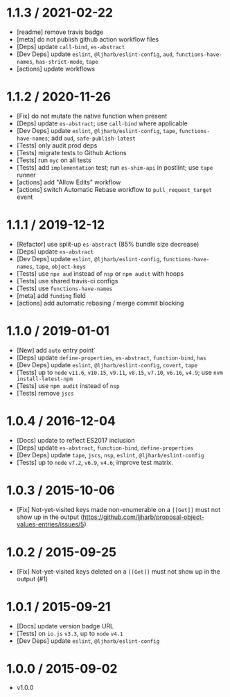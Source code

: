 1.1.3 / 2021-02-22
=================

* [readme] remove travis badge
* [meta] do not publish github action workflow files
* [Deps] update `call-bind`, `es-abstract`
* [Dev Deps] update `eslint`, `@ljharb/eslint-config`, `aud`, `functions-have-names`, `has-strict-mode`, `tape`
* [actions] update workflows

1.1.2 / 2020-11-26
=================

* [Fix] do not mutate the native function when present
* [Deps] update `es-abstract`; use `call-bind` where applicable
* [Dev Deps] update `eslint`, `@ljharb/eslint-config`, `tape`, `functions-have-names`; add `aud`, `safe-publish-latest`
* [Tests] only audit prod deps
* [Tests] migrate tests to Github Actions
* [Tests] run `nyc` on all tests
* [Tests] add `implementation` test; run `es-shim-api` in postlint; use `tape` runner
* [actions] add "Allow Edits" workflow
* [actions] switch Automatic Rebase workflow to `pull_request_target` event

1.1.1 / 2019-12-12
=================

* [Refactor] use split-up `es-abstract` (85% bundle size decrease)
* [Deps] update `es-abstract`
* [Dev Deps] update `eslint`, `@ljharb/eslint-config`, `functions-have-names`, `tape`, `object-keys`
* [Tests] use `npx aud` instead of `nsp` or `npm audit` with hoops
* [Tests] use shared travis-ci configs
* [Tests] use `functions-have-names`
* [meta] add `funding` field
* [actions] add automatic rebasing / merge commit blocking

1.1.0 / 2019-01-01
=================

* [New] add `auto` entry point`
* [Deps] update `define-properties`, `es-abstract`, `function-bind`, `has`
* [Dev Deps] update `eslint`, `@ljharb/eslint-config`, `covert`, `tape`
* [Tests] up to `node` `v11.6`, `v10.15`, `v9.11`, `v8.15`, `v7.10`, `v6.16`, `v4.9`; use `nvm install-latest-npm`
* [Tests] use `npm audit` instead of `nsp`
* [Tests] remove `jscs`

1.0.4 / 2016-12-04
=================

* [Docs] update to reflect ES2017 inclusion
* [Deps] update `es-abstract`, `function-bind`, `define-properties`
* [Dev Deps] update `tape`, `jscs`, `nsp`, `eslint`, `@ljharb/eslint-config`
* [Tests] up to `node` `v7.2`, `v6.9`, `v4.6`; improve test matrix.

1.0.3 / 2015-10-06
=================

* [Fix] Not-yet-visited keys made non-enumerable on a `[[Get]]` must not show up in the
  output (https://github.com/ljharb/proposal-object-values-entries/issues/5)

1.0.2 / 2015-09-25
=================

* [Fix] Not-yet-visited keys deleted on a `[[Get]]` must not show up in the output (#1)

1.0.1 / 2015-09-21
=================

* [Docs] update version badge URL
* [Tests] on `io.js` `v3.3`, up to `node` `v4.1`
* [Dev Deps] update `eslint`, `@ljharb/eslint-config`

1.0.0 / 2015-09-02
=================

* v1.0.0
